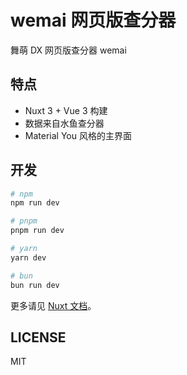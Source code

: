 # wemai 网页版查分器

舞萌 DX 网页版查分器 wemai

## 特点

- Nuxt 3 + Vue 3 构建
- 数据来自水鱼查分器
- Material You 风格的主界面

## 开发

```bash
# npm
npm run dev

# pnpm
pnpm run dev

# yarn
yarn dev

# bun
bun run dev
```

更多请见 [Nuxt 文档](https://nuxt.com)。

## LICENSE

MIT
